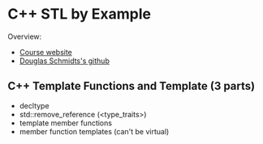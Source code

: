 # C++ STL by Example

Overview:

* [Course website](http://www.dre.vanderbilt.edu/~schmidt/STLBE/)
* [Douglas Schmidts's github](https://github.com/douglascraigschmidt)

## C++ Template Functions and Template (3 parts)

* decltype
* std::remove_reference  (<type_traits>)
* template member functions
* member function templates (can't be virtual)
